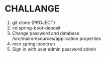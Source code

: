# CHALLANGE 

1. git clone {PROJECT} 
2. cd spring-boot-deposit
3. Change password and database /src/main/resources/application.properties
4. mvn spring-boot:run
5. Sign in with user  admin password admin


	 
